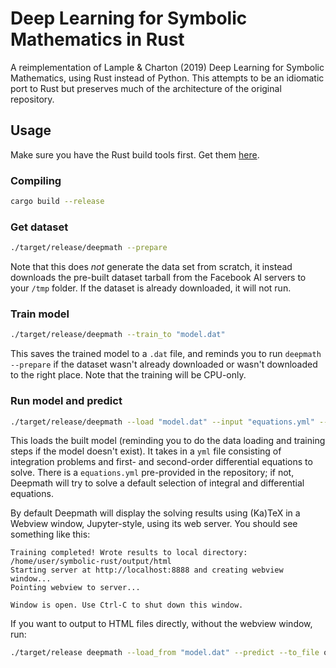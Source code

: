 # Deep Learning for Symbolic Mathematics in Rust

A reimplementation of Lample & Charton (2019) Deep Learning for Symbolic Mathematics, using Rust instead of Python. This attempts to be an idiomatic port to Rust but preserves much of the architecture of the original repository.

## Usage

Make sure you have the Rust build tools first. Get them [here](https://www.rust-lang.org/tools/install).

### Compiling

``` sh
cargo build --release
```

### Get dataset

``` sh
./target/release/deepmath --prepare
```

Note that this does _not_ generate the data set from scratch, it instead downloads the pre-built dataset tarball from the Facebook AI servers to your `/tmp` folder. If the dataset is already downloaded, it will not run.

### Train model

``` sh
./target/release/deepmath --train_to "model.dat"
```

This saves the trained model to a `.dat` file, and reminds you to run `deepmath --prepare` if the dataset wasn't already downloaded or wasn't downloaded to the right place. Note that the training will be CPU-only.

### Run model and predict

``` sh
./target/release/deepmath --load "model.dat" --input "equations.yml" --predict
```

This loads the built model (reminding you to do the data loading and training steps if the model doesn't exist). It takes in a `yml` file consisting of integration problems and first- and second-order differential equations to solve. There is a `equations.yml` pre-provided in the repository; if not, Deepmath will try to solve a default selection of integral and differential equations.

By default Deepmath will display the solving results using (Ka)TeX in a Webview window, Jupyter-style, using its web server. You should see something like this:

```
Training completed! Wrote results to local directory: /home/user/symbolic-rust/output/html
Starting server at http://localhost:8888 and creating webview window...
Pointing webview to server...

Window is open. Use Ctrl-C to shut down this window.
```

If you want to output to HTML files directly, without the webview window, run:

``` sh
./target/release deepmath --load_from "model.dat" --predict --to_file output.html
```

